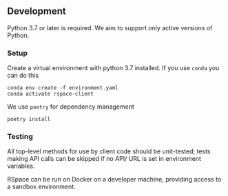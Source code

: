 ## Development

Python 3.7 or later is required. We aim to support only active versions of Python.

### Setup

Create a virtual environment with python 3.7 installed. If you use `conda` you can do this

```
conda env create -f environment.yaml
conda activate rspace-client
``` 

We use `poetry` for dependency management

`poetry install` 
 
### Testing
 
All top-level methods for use by client code should be unit-tested; tests making API calls
can be skipped if no API/ URL is set in environment variables.

RSpace can be run on Docker on a developer machine, providing access to a sandbox environment.

 
    